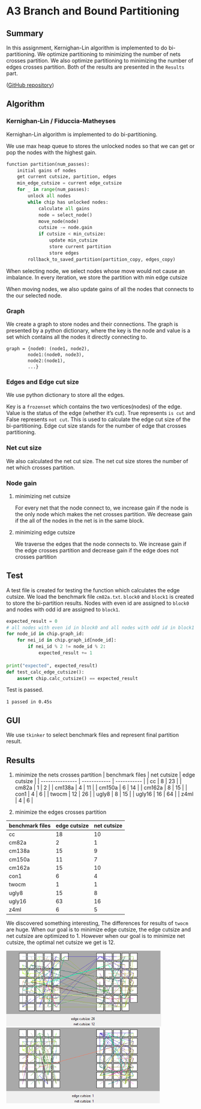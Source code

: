 # A3 Branch and Bound Partitioning

## Summary

In this assignment, Kernighan-Lin algorithm is implemented to do bi-partitioning. We optimize partitioning to minimizing the number of nets crosses partition. We also optimize partitioning to minimizing the number of edges crosses partition. Both of the results are presented in the `Results` part.

([GitHub repository](https://github.com/TAN-ZIXUAN/CPEN513/tree/main/partitioning))

## Algorithm
### Kernighan-Lin /  Fiduccia-Matheyses

Kernighan-Lin algorithm is implemented to do bi-partitioning. 

We use max heap queue to stores the unlocked nodes so that we can get or pop the nodes with the  highest gain. 

```python
function partition(num_passes):
    initial gains of nodes
    get current cutsize, partition, edges
    min_edge_cutsize = current edge_cutsize
    for _ in range(num_passes):
        unlock all nodes
        while chip has unlocked nodes:
        	calculate all gains
            node = select_node()
            move_node(node)
            cutsize -= node.gain
            if cutsize < min_cutsize:
                update min_cutsize
                store current partition
                store edges
        rollback_to_saved_partition(partition_copy, edges_copy)        
```

When selecting node, we select nodes whose move would not cause an imbalance. In every iteration, we store the partition with min edge cutsize

When moving nodes, we also update gains of all the nodes that connects to the our selected node.

### Graph

We create a graph to store nodes and their connections. The graph is presented by a python dictionary, where the key is the node and value is a set which contains all the nodes it directly connecting to.

```
graph = {node0: (node1, node2),
		node1:(node0, node3),
		node2:(node1),
		...}
```

### Edges  and Edge cut size

We use python dictionary to store all the edges. 

Key is a `frozenset` which contains the two vertices(nodes) of the edge. Value is the status of the edge (whether it’s cut). True represents `is cut` and False represents `not cut`. This is used to calculate the edge cut size of the bi-partitioning. Edge cut size stands for the number of edge that crosses partitioning.

### Net cut size

We also calculated the net cut size. The net cut size stores the number of net which crosses partition.

### Node gain

1. minimizing net cutsize

   For every net that the node connect to, we increase gain if the node is the only node which makes the net crosses partition. We decrease gain if the all of the nodes in the net is in the same block.

2. minimizing edge cutsize

   We traverse the edges that the node connects to. We increase gain if the edge crosses partition and decrease gain if the edge does not crosses partition


## Test

A test file is created for testing the function which calculates the edge cutsize. We load the benchmark file `cm82a.txt`. `block0` and `block1` is created to store the bi-partition results. Nodes with even id are assigned to `block0` and nodes with odd id are assigned to `block1`.

```python
expected_result = 0
# all nodes with even id in block0 and all nodes with odd id in block1
for node_id in chip.graph_id:
    for nei_id in chip.graph_id[node_id]:
        if nei_id % 2 != node_id % 2:
            expected_result += 1

print("expected", expected_result)
def test_calc_edge_cutsize():
    assert chip.calc_cutsize() == expected_result
```

Test is passed.

`1 passed in 0.45s`

## GUI

We use `tkinker` to select benchmark files and represent final partition result.

## Results

1. minimize the nets crosses partition
| benchmark files | net cutsize | edge cutsize |
| --------------- | ------------ | ----------- |
| cc              | 8          | 23        |
| cm82a           | 1           | 2          |
| cm138a          | 4          | 11         |
| cm150a          | 6          | 14         |
| cm162a          | 8          | 15        |
| con1            | 4           | 6          |
| twocm           | 12           | 26         |
| ugly8           | 8          | 15         |
| ugly16          | 16         | 64        |
| z4ml            | 4           | 6          |


1. minimize the edges crosses partition

| benchmark files | edge cutsize | net cutsize |
| --------------- | ------------ | ----------- |
| cc              | 18           | 10          |
| cm82a           | 2            | 1           |
| cm138a          | 15           | 9           |
| cm150a          | 11           | 7           |
| cm162a          | 15           | 10          |
| con1            | 6            | 4           |
| twocm           | 1            | 1           |
| ugly8           | 15           | 8           |
| ugly16          | 63           | 16          |
| z4ml            | 6            | 5           |

We discovered something interesting, The differences for results of `twocm` are huge. When our goal is to minimize edge cutsize, the edge cutsize and net cutsize are optimized to 1. However when our goal is to minimize net cutsize, the optimal net cutsize we get is 12.

<img src="A3 Partition.assets/image-20210313104602015.png" alt="image-20210313104602015" style="zoom: 75%;" /><img src="A3 Partition.assets/image-20210313105745687.png" alt="image-20210313105745687" style="zoom: 75%;" />

